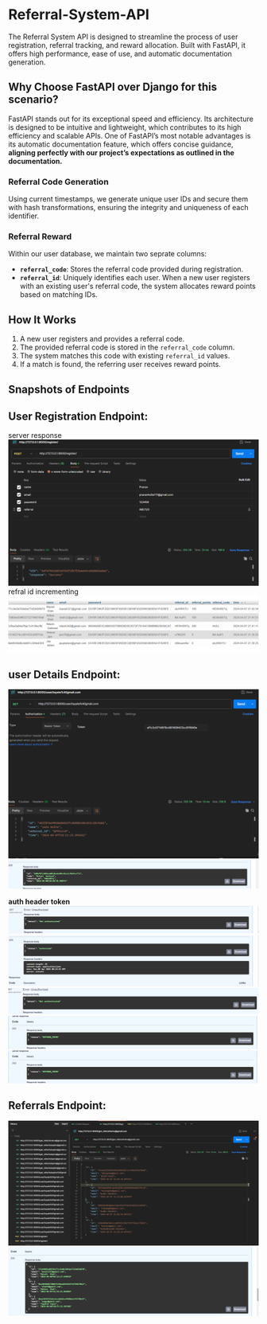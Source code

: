 # Referral-System-API

The Referral System API is designed to streamline the process of user registration, referral tracking, and reward allocation. Built with FastAPI, it offers high performance, ease of use, and automatic documentation generation.

## Why Choose FastAPI over Django for this scenario?

FastAPI stands out for its exceptional speed and efficiency. Its architecture is designed to be intuitive and lightweight, which contributes to its high efficiency and scalable APIs. One of FastAPI’s most notable advantages is its automatic documentation feature, which offers concise guidance, **aligning perfectly with our project’s expectations as outlined in the documentation.**


### Referral Code Generation
Using current timestamps, we generate unique user IDs and secure them with hash transformations, ensuring the integrity and uniqueness of each identifier.

### Referral Reward 
Within our user database, we maintain two seprate columns:

- **`referral_code`**: Stores the referral code provided during registration.
- **`referral_id`**: Uniquely identifies each user. When a new user registers with an existing user's referral code, the system allocates reward points based on matching IDs.

## How It Works
1. A new user registers and provides a referral code.
2. The provided referral code is stored in the `referral_code` column.
3. The system matches this code with existing `referral_id` values.
4. If a match is found, the referring user receives reward points.



## Snapshots of Endpoints

## User Registration Endpoint:
server response
![alt text](image.png)
refral id incrementing
![alt text](image-4.png)

## user Details Endpoint:
![alt text](image-3.png)
![alt text](image-7.png)

**auth header token**
![alt text](image-5.png)
![alt text](image-6.png)
![alt text](image-9.png)
![alt text](image-10.png)
![alt text](image-10.png)

## Referrals Endpoint:
![alt text](image-2.png)
![alt text](image-8.png)

